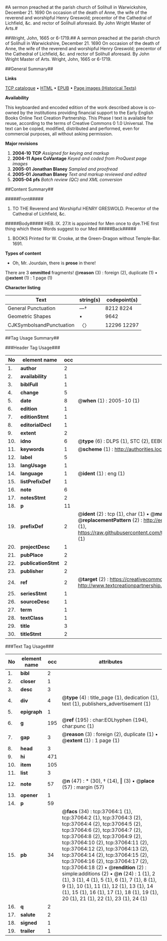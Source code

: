 #A sermon preached at the parish church of Solihull in Warwickshire, December 21. 1690 On occasion of the death of Anne, the wife of the reverend and worshipful Henry Greswold; precentor of the Cathedral of Lichfield, &c. and rector of Solihull aforesaid. By John Wright Master of Arts.#

##Wright, John, 1665 or 6-1719.##
A sermon preached at the parish church of Solihull in Warwickshire, December 21. 1690 On occasion of the death of Anne, the wife of the reverend and worshipful Henry Greswold; precentor of the Cathedral of Lichfield, &c. and rector of Solihull aforesaid. By John Wright Master of Arts.
Wright, John, 1665 or 6-1719.

##General Summary##

**Links**

[TCP catalogue](http://www.ota.ox.ac.uk/tcp/)  • 
[HTML](http://tei.it.ox.ac.uk/tcp/Texts-HTML/free/A67/A67164.html)  • 
[EPUB](http://tei.it.ox.ac.uk/tcp/Texts-EPUB/free/A67/A67164.epub) • 
[Page images (Historical Texts)](https://data.historicaltexts.jisc.ac.uk/view?pubId=eebo-99832590e&pageId=eebo-99832590e-37064-1)

**Availability**

This keyboarded and encoded edition of the
	       work described above is co-owned by the institutions
	       providing financial support to the Early English Books
	       Online Text Creation Partnership. This Phase I text is
	       available for reuse, according to the terms of Creative
	       Commons 0 1.0 Universal. The text can be copied,
	       modified, distributed and performed, even for
	       commercial purposes, all without asking permission.

**Major revisions**

1. __2004-10__ __TCP__ *Assigned for keying and markup*
1. __2004-11__ __Apex CoVantage__ *Keyed and coded from ProQuest page images*
1. __2005-01__ __Jonathan Blaney__ *Sampled and proofread*
1. __2005-01__ __Jonathan Blaney__ *Text and markup reviewed and edited*
1. __2005-04__ __pfs__ *Batch review (QC) and XML conversion*

##Content Summary##

#####Front#####

1. TO THE Reverend and Worshipful HENRY GRESWOLD. Precentor of the Cathedral of Lichfield, &c.

#####Body#####
HEB. IX. 27.It is appointed for Men once to dye.THE first thing which these Words suggest to our Med
#####Back#####

1. BOOKS Printed for W. Crooke, at the Green-Dragon without Temple-Bar. 1691.

**Types of content**

  * Oh, Mr. Jourdain, there is **prose** in there!

There are 3 **ommitted** fragments! 
 @__reason__ (3) : foreign (2), duplicate (1)  •  @__extent__ (1) : 1 page (1)

**Character listing**


|Text|string(s)|codepoint(s)|
|---|---|---|
|General Punctuation|—†|8212 8224|
|Geometric Shapes|▪|9642|
|CJKSymbolsandPunctuation|〈〉|12296 12297|

##Tag Usage Summary##

###Header Tag Usage###

|No|element name|occ|attributes|
|---|---|---|---|
|1.|__author__|2||
|2.|__availability__|1||
|3.|__biblFull__|1||
|4.|__change__|5||
|5.|__date__|8| @__when__ (1) : 2005-10 (1)|
|6.|__edition__|1||
|7.|__editionStmt__|1||
|8.|__editorialDecl__|1||
|9.|__extent__|2||
|10.|__idno__|6| @__type__ (6) : DLPS (1), STC (2), EEBO-CITATION (1), PROQUEST (1), VID (1)|
|11.|__keywords__|1| @__scheme__ (1) : http://authorities.loc.gov/ (1)|
|12.|__label__|5||
|13.|__langUsage__|1||
|14.|__language__|1| @__ident__ (1) : eng (1)|
|15.|__listPrefixDef__|1||
|16.|__note__|6||
|17.|__notesStmt__|2||
|18.|__p__|11||
|19.|__prefixDef__|2| @__ident__ (2) : tcp (1), char (1)  •  @__matchPattern__ (2) : ([0-9\-]+):([0-9IVX]+) (1), (.+) (1)  •  @__replacementPattern__ (2) : http://eebo.chadwyck.com/downloadtiff?vid=$1&page=$2 (1), https://raw.githubusercontent.com/textcreationpartnership/Texts/master/tcpchars.xml#$1 (1)|
|20.|__projectDesc__|1||
|21.|__pubPlace__|2||
|22.|__publicationStmt__|2||
|23.|__publisher__|2||
|24.|__ref__|2| @__target__ (2) : https://creativecommons.org/publicdomain/zero/1.0/ (1), http://www.textcreationpartnership.org/docs/. (1)|
|25.|__seriesStmt__|1||
|26.|__sourceDesc__|1||
|27.|__term__|1||
|28.|__textClass__|1||
|29.|__title__|3||
|30.|__titleStmt__|2||


###Text Tag Usage###

|No|element name|occ|attributes|
|---|---|---|---|
|1.|__bibl__|2||
|2.|__closer__|1||
|3.|__desc__|3||
|4.|__div__|4| @__type__ (4) : title_page (1), dedication (1), text (1), publishers_advertisement (1)|
|5.|__epigraph__|1||
|6.|__g__|195| @__ref__ (195) : char:EOLhyphen (194), char:punc (1)|
|7.|__gap__|3| @__reason__ (3) : foreign (2), duplicate (1)  •  @__extent__ (1) : 1 page (1)|
|8.|__head__|3||
|9.|__hi__|471||
|10.|__item__|105||
|11.|__list__|3||
|12.|__note__|57| @__n__ (47) : * (30), † (14), ‖ (3)  •  @__place__ (57) : margin (57)|
|13.|__opener__|1||
|14.|__p__|59||
|15.|__pb__|34| @__facs__ (34) : tcp:37064:1 (1), tcp:37064:2 (1), tcp:37064:3 (2), tcp:37064:4 (2), tcp:37064:5 (2), tcp:37064:6 (2), tcp:37064:7 (2), tcp:37064:8 (2), tcp:37064:9 (2), tcp:37064:10 (2), tcp:37064:11 (2), tcp:37064:12 (2), tcp:37064:13 (2), tcp:37064:14 (2), tcp:37064:15 (2), tcp:37064:16 (2), tcp:37064:17 (2), tcp:37064:18 (2)  •  @__rendition__ (2) : simple:additions (2)  •  @__n__ (24) : 1 (1), 2 (1), 3 (1), 4 (1), 5 (1), 6 (1), 7 (1), 8 (1), 9 (1), 10 (1), 11 (1), 12 (1), 13 (1), 14 (1), 15 (1), 16 (1), 17 (1), 18 (1), 19 (1), 20 (1), 21 (1), 22 (1), 23 (1), 24 (1)|
|16.|__q__|2||
|17.|__salute__|2||
|18.|__signed__|1||
|19.|__trailer__|1||
